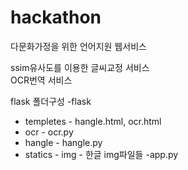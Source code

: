 # hackathon
다문화가정을 위한 언어지원 웹서비스

ssim유사도를 이용한 글씨교정 서비스
<br>
OCR번역 서비스

flask 폴더구성
-flask
  - templetes - hangle.html, ocr.html
  - ocr - ocr.py
  - hangle - hangle.py
  - statics - img - 한글 img파일들
-app.py
